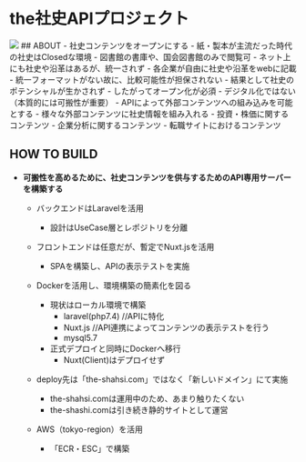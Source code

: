 # the社史APIプロジェクト
<img src="http://the-shashi.com/img-common/opg.png">
## ABOUT
- 社史コンテンツをオープンにする
   - 紙・製本が主流だった時代の社史はClosedな環境
      - 図書館の書庫や、国会図書館のみで閲覧可
   - ネット上にも社史や沿革はあるが、統一されず
      - 各企業が自由に社史や沿革をwebに記載
      - 統一フォーマットがない故に、比較可能性が担保されない
   - 結果として社史のポテンシャルが生かされず
   - したがってオープン化が必須
      - デジタル化ではない（本質的には可搬性が重要）
- APIによって外部コンテンツへの組み込みを可能とする
   - 様々な外部コンテンツに社史情報を組み入れる
      - 投資・株価に関するコンテンツ
      - 企業分析に関するコンテンツ
      - 転職サイトにおけるコンテンツ

## HOW TO BUILD
- <b>可搬性を高めるために、社史コンテンツを供与するためのAPI専用サーバーを構築する</b>
   - バックエンドはLaravelを活用
      - 設計はUseCase層とレポジトリを分離
   - フロントエンドは任意だが、暫定でNuxt.jsを活用
      - SPAを構築し、APIの表示テストを実施
   - Dockerを活用し、環境構築の簡素化を図る
      - 現状はローカル環境で構築
         -  laravel(php7.4) //APIに特化
         -  Nuxt.js //API連携によってコンテンツの表示テストを行う
         -  mysql5.7
      - 正式デプロイと同時にDockerへ移行
         - Nuxt(Client)はデプロイせず

   - deploy先は「the-shahsi.com」ではなく「新しいドメイン」にて実施
       - the-shahsi.comは運用中のため、あまり触りたくない
       - the-shashi.comは引き続き静的サイトとして運営

    - AWS（tokyo-region）を活用
       - 「ECR・ESC」で構築
